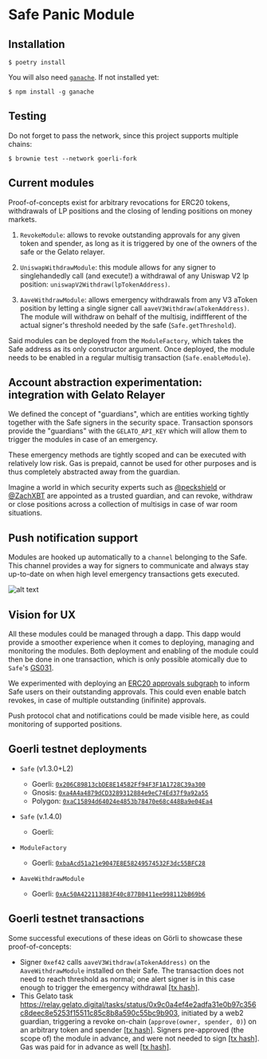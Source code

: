 # Safe Panic Module

## Installation

```
$ poetry install
```

You will also need [`ganache`](https://trufflesuite.com/docs/ganache/). If not installed yet:
```
$ npm install -g ganache
```

## Testing
Do not forget to pass the network, since this project supports multiple chains:
```
$ brownie test --network goerli-fork
```

## Current modules

Proof-of-concepts exist for arbitrary revocations for ERC20 tokens, withdrawals of LP positions and the closing of lending positions on money markets.

1. `RevokeModule`: allows to revoke outstanding approvals for any given token and spender, as long as it is triggered by one of the owners of the safe or the Gelato relayer.

2. `UniswapWithdrawModule`: this module allows for any signer to singlehandedly call (and execute!) a withdrawal of any Uniswap V2 lp position: `uniswapV2Withdraw(lpTokenAddress)`.

3. `AaveWithdrawModule`: allows emergency withdrawals from any V3 aToken position by letting a single signer call `aaveV3Withdraw(aTokenAddress)`. The module will withdraw on behalf of the multisig, indiffferent of the actual signer's threshold needed by the safe (`Safe.getThreshold`).

Said modules can be deployed from the `ModuleFactory`, which takes the Safe address as its only constructor argument. Once deployed, the module needs to be enabled in a regular multisig transaction (`Safe.enableModule`).

## Account abstraction experimentation: integration with Gelato Relayer

We defined the concept of "guardians", which are entities working tightly together with the Safe signers in the security space. Transaction sponsors provide the "guardians" with the `GELATO_API_KEY` which will allow them to trigger the modules in case of an emergency.

These emergency methods are tightly scoped and can be executed with relatively low risk. Gas is prepaid, cannot be used for other purposes and is thus completely abstracted away from the guardian.

Imagine a world in which security experts such as [@peckshield](https://twitter.com/peckshield) or [@ZachXBT](https://twitter.com/zachxbt) are appointed as a trusted guardian, and can revoke, withdraw or close positions across a collection of multisigs in case of war room situations.

## Push notification support

Modules are hooked up automatically to a `channel` belonging to the Safe. This channel provides a way for signers to communicate and always stay up-to-date on when high level emergency transactions gets executed.

![alt text](https://user-images.githubusercontent.com/84875062/232185090-fe7c574b-8b04-40a0-9e98-79fc879b5569.png)

## Vision for UX

All these modules could be managed through a dapp. This dapp would provide a smoother experience when it comes to deploying, managing and monitoring the modules. Both deployment and enabling of the module could then be done in one transaction, which is only possible atomically due to `Safe`'s [GS031](https://github.com/safe-global/safe-contracts/blob/main/docs/error_codes.md#general-auth-related).

We experimented with deploying an [ERC20 approvals subgraph](https://github.com/gosuto-inzasheru/erc20-subgraph-approvals) to inform Safe users on their outstanding approvals. This could even enable batch revokes, in case of multiple outstanding (inifinite) approvals.

Push protocol chat and notifications could be made visible here, as could monitoring of supported positions.

## Goerli testnet deployments

- `Safe` (v1.3.0+L2)
  - Goerli: [`0x206C89813cbDE8E14582Ff94F3F1A1728C39a300`](https://app.safe.global/home?safe=gor:0x206C89813cbDE8E14582Ff94F3F1A1728C39a300)
  - Gnosis: [`0xa4A4a4879dCD3289312884e9eC74Ed37f9a92a55`](https://app.safe.global/home?safe=gno:0xa4A4a4879dCD3289312884e9eC74Ed37f9a92a55)
  - Polygon: [`0xaC15894d64024e4853b78470e68c448Ba9e04Ea4`](https://app.safe.global/home?safe=matic:0xaC15894d64024e4853b78470e68c448Ba9e04Ea4)
- `Safe` (v.1.4.0)
  - Goerli:

- `ModuleFactory`
  - Goerli: [`0xbaAcd51a21e9047E8E58249574532F3dc55BFC28`](https://goerli.etherscan.io/address/0xbaAcd51a21e9047E8E58249574532F3dc55BFC28)

- `AaveWithdrawModule`
  - Goerli: [`0xAc50A422113883F40c877B0411ee998112bB69b6`](https://goerli.etherscan.io/address/0xac50a422113883f40c877b0411ee998112bb69b6)

## Goerli testnet transactions

Some successful executions of these ideas on Görli to showcase these proof-of-concepts:

- Signer `0xef42` calls `aaveV3Withdraw(aTokenAddress)` on the `AaveWithdrawModule` installed on their Safe. The transaction does not need to reach threshold as normal; one alert signer is in this case enough to trigger the emergency withdrawal [[tx hash]](https://goerli.etherscan.io/tx/0x141978884ff42a91b3b0f5ea5873399a6e8795488a1da787f64b91112f915a41).
- This Gelato task https://relay.gelato.digital/tasks/status/0x9c0a4ef4e2adfa31e0b97c356c8deec8e5253f15511c85c8b8a590c55bc9b903, initiated by a web2 guardian, triggering a revoke on-chain (`approve(owner, spender, 0)`) on an arbitrary token and spender [[tx hash]](https://goerli.etherscan.io/tx/0xde89ceb3ade10fc08e5ca6ac1c4e440870bb6b68e37cce6c822253453c387932). Signers pre-approved (the scope of) the module in advance, and were not needed to sign [[tx hash]](https://goerli.etherscan.io/tx/0xc985b717b864e05cab676c05a79e12ead62f3a96be71fecba45732c8162b53dd). Gas was paid for in advance as well [[tx hash]](https://goerli.etherscan.io/tx/0x3609db40824e899b5e61d0596fc2de84d68820e5dc759901feaac49f35e569fc).
